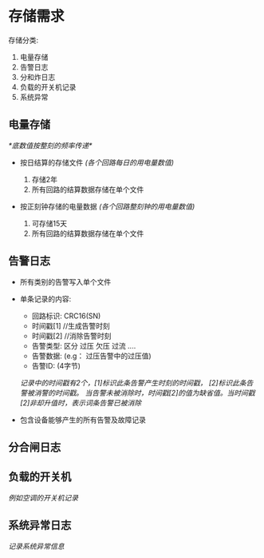 

# 存储需求

存储分类:
1. 电量存储
2. 告警日志
3. 分和炸日志
4. 负载的开关机记录
5. 系统异常

## 电量存储

*\*底数值按整刻的频率传递\**

* 按日结算的存储文件 *(各个回路每日的用电量数值)*
    1. 存储2年
    2. 所有回路的结算数据存储在单个文件

* 按正刻钟存储的电量数据 *(各个回路整刻钟的用电量数值)*
    1. 可存储15天
    2. 所有回路的结算数据存储在单个文件

## 告警日志

* 所有类别的告警写入单个文件
* 单条记录的内容:

    * 回路标识: CRC16(SN)
    * 时间戳[1] //生成告警时刻
    * 时间戳[2] //消除告警时刻
    * 告警类型: 区分 过压 欠压 过流 ....
    * 告警数据: (e.g： 过压告警中的过压值)
    * 告警ID: (4字节)

    *记录中的时间戳有2个，[1]标识此条告警产生时刻的时间戳， [2]标识此条告警被消警的时间戳。 当告警未被消除时，时间戳[2]的值为缺省值。当时间戳[2]非却升值时，表示词条告警已被消除*

* 包含设备能够产生的所有告警及故障记录

## 分合闸日志

## 负载的开关机

*例如空调的开关机记录*

## 系统异常日志

*记录系统异常信息*
